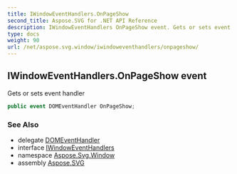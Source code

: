 ```yaml
---
title: IWindowEventHandlers.OnPageShow
second_title: Aspose.SVG for .NET API Reference
description: IWindowEventHandlers OnPageShow event. Gets or sets event handler
type: docs
weight: 90
url: /net/aspose.svg.window/iwindoweventhandlers/onpageshow/
---
```

## IWindowEventHandlers.OnPageShow event

Gets or sets event handler

```csharp
public event DOMEventHandler OnPageShow;
```

### See Also

* delegate [DOMEventHandler](../../../aspose.svg.dom.events/domeventhandler/)
* interface [IWindowEventHandlers](../)
* namespace [Aspose.Svg.Window](../../../aspose.svg.window/)
* assembly [Aspose.SVG](../../../)
